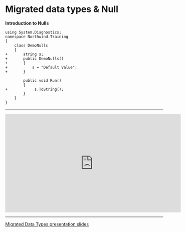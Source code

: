 ﻿# Migrated data types & Null

**Introduction to Nulls**
```csdiff
using System.Diagnostics;
namespace Northwind.Training
{
    class DemoNulls
    {
+       string s;
+       public DemoNulls()
+       {
+           s = "Default Value";
+       }
        
        public void Run()
        {
+            s.ToString();
        }
    }
}
```
---
<iframe width="560" height="315" src="https://www.youtube.com/embed/9fawzsxoiiI?list=PL1DEQjXG2xnJNTIi_lrTxD83bf5-8mrRP" frameborder="0" allowfullscreen></iframe>


---
[Migrated Data Types presentation slides](MigratedDataTypes.pptx)
